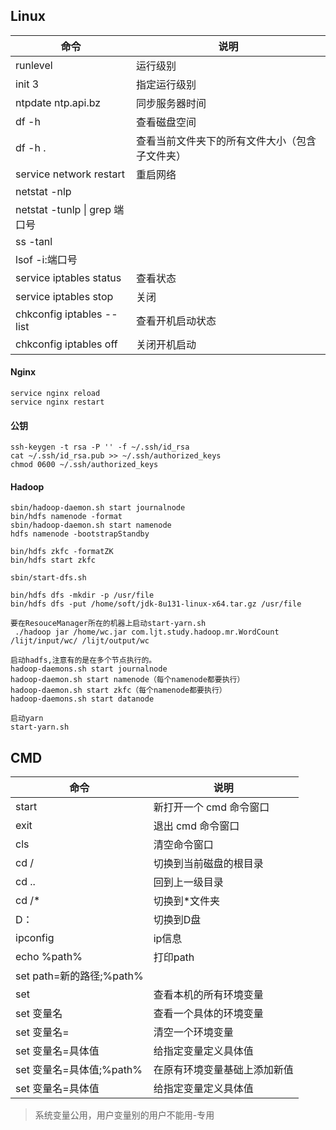 ## Linux
| 命令 | 说明 |
|---|---|
| runlevel | 运行级别 |
| init 3 | 指定运行级别 |
| ntpdate ntp.api.bz | 同步服务器时间 |
| df -h | 查看磁盘空间 |
| df -h . | 查看当前文件夹下的所有文件大小（包含子文件夹） |
| service network restart | 重启网络 |
| netstat -nlp | |
| netstat -tunlp \| grep 端口号 | |
| ss -tanl | |
| lsof -i:端口号 | |
| service iptables status | 查看状态 |
| service iptables stop | 关闭 |
| chkconfig iptables --list | 查看开机启动状态 |
| chkconfig iptables off | 关闭开机启动 |

#### Nginx
```
service nginx reload  
service nginx restart
```
#### 公钥
```
ssh-keygen -t rsa -P '' -f ~/.ssh/id_rsa  
cat ~/.ssh/id_rsa.pub >> ~/.ssh/authorized_keys  
chmod 0600 ~/.ssh/authorized_keys
```
#### Hadoop
```
sbin/hadoop-daemon.sh start journalnode
bin/hdfs namenode -format
sbin/hadoop-daemon.sh start namenode
hdfs namenode -bootstrapStandby

bin/hdfs zkfc -formatZK
bin/hdfs start zkfc

sbin/start-dfs.sh

bin/hdfs dfs -mkdir -p /usr/file
bin/hdfs dfs -put /home/soft/jdk-8u131-linux-x64.tar.gz /usr/file

要在ResouceManager所在的机器上启动start-yarn.sh
 ./hadoop jar /home/wc.jar com.ljt.study.hadoop.mr.WordCount /lijt/input/wc/ /lijt/output/wc

启动hadfs,注意有的是在多个节点执行的。
hadoop-daemons.sh start journalnode
hadoop-daemon.sh start namenode（每个namenode都要执行）
hadoop-daemon.sh start zkfc（每个namenode都要执行）
hadoop-daemons.sh start datanode

启动yarn  
start-yarn.sh
```
## CMD
| 命令 | 说明 |
|---|---|
| start | 新打开一个 cmd 命令窗口 |
| exit | 退出 cmd 命令窗口 |
| cls | 清空命令窗口 |
| cd / | 切换到当前磁盘的根目录 |
| cd .. | 回到上一级目录 |
| cd /* | 切换到*文件夹 |
| D：| 切换到D盘 |
| ipconfig| ip信息 |
| echo %path% | 打印path |
| set path=新的路径;%path%| |
| set | 查看本机的所有环境变量 |
| set 变量名 | 查看一个具体的环境变量 |
| set 变量名= | 清空一个环境变量 |
| set 变量名=具体值 | 给指定变量定义具体值 |
| set 变量名=具体值;%path% | 在原有环境变量基础上添加新值 |
| set 变量名=具体值 | 给指定变量定义具体值 |
> 系统变量公用，用户变量别的用户不能用-专用